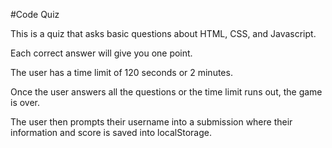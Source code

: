 #Code Quiz

This is a quiz that asks basic questions about HTML, CSS, and Javascript.

Each correct answer will give you one point. 

The user has a time limit of 120 seconds or 2 minutes. 

Once the user answers all the questions or the time limit runs out, the game is over.

The user then prompts their username into a submission where their information and score is saved into localStorage. 
